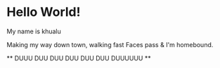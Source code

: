 # Hello World!

My name is khualu

Making my way down town, walking fast
Faces pass & I'm homebound. 

** DUUU DUU DUU DUU DUU DUU DUUUUUU **
